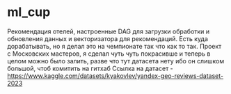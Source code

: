 # ml_cup
Рекомендация отелей, настроенные DAG для загрузки обработки и обновления данных и векторизатора для рекомендаций.
Есть куда дорабатывать, но я делал это на чемпионате так что как то так.
Проект с Московских мастеров, я сделал чуть чуть покрасивше и теперь в целом можно было залить, разве что тут датасета нету ибо он слишком большой, чтоб комитить на гитхаб
Ссылка на датасет - https://www.kaggle.com/datasets/kyakovlev/yandex-geo-reviews-dataset-2023
